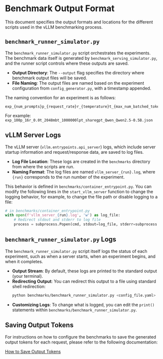 # Benchmark Output Format

This document specifies the output formats and locations for the different scripts used in the vLLM benchmarking process.

## `benchmark_runner_simulator.py`

The `benchmark_runner_simulator.py` script orchestrates the experiments. The benchmark data itself is generated by `benchmark_serving_simulator.py`, and the runner script controls where these outputs are saved.

-   **Output Directory**: The `--output` flag specifies the directory where benchmark output files will be saved.
-   **File Naming**: The output files are named based on the experiment configuration from `config_generator.py`, with a timestamp appended.

The naming convention for an experiment is as follows:
```
exp_{num_prompts}p_{request_rate}r_{temperature}t_{max_num_batched_tokens}mbt_{long_prefill_token_threshold}lpt_{dataset_name}_{model_name}
```
For example: `exp_100p_16r_0.0t_2048mbt_1000000lpt_sharegpt_Qwen_Qwen2.5-0.5B.json`

## vLLM Server Logs

The vLLM server (`vllm.entrypoints.api_server`) logs, which include server startup information and request/response data, are saved to log files.

-   **Log File Location**: These logs are created in the `benchmarks` directory from where the scripts are run.
-   **Naming Format**: The log files are named `vllm_server_{run}.log`, where `{run}` corresponds to the run number of the experiment.

This behavior is defined in `benchmarks/container_entrypoint.py`. You can modify the following lines in the `start_vllm_server` function to change the logging behavior, for example, to change the file path or disable logging to a file:
```python
# in benchmarks/container_entrypoint.py
with open(f'vllm_server_{run}.log', 'w') as log_file:
    # Redirect stdout and stderr to log file
    process = subprocess.Popen(cmd, stdout=log_file, stderr=subprocess.STDOUT)
```

## `benchmark_runner_simulator.py` Logs

The `benchmark_runner_simulator.py` script itself logs the status of each experiment, such as when a server starts, when an experiment begins, and when it completes.

-   **Output Stream**: By default, these logs are printed to the standard output (your terminal).
-   **Redirecting Output**: You can redirect this output to a file using standard shell redirection:
    ```bash
    python benchmarks/benchmark_runner_simulator.py <config_file.yaml> --output <output_directory> > runner_output.log
    ```
-   **Customizing Logs**: To change what is logged, you can edit the `print()` statements within `benchmarks/benchmark_runner_simulator.py`.

## Saving Output Tokens

For instructions on how to configure the benchmarks to save the generated output tokens for each request, please refer to the following documentation:

[How to Save Output Tokens](./saving_output_tokens.md)
